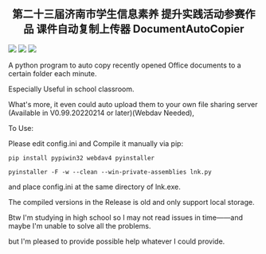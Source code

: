 
<h2 align="center">第二十三届济南市学生信息素养
提升实践活动参赛作品 课件自动复制上传器 DocumentAutoCopier</h2>

![](https://img.shields.io/badge/Latest-0.99.20220227-yellow.svg?style=for-the-badge&logo=superuser)
[![](https://img.shields.io/badge/Author-Mayiyi_A_Beginner-green.svg?style=for-the-badge)](https://space.bilibili.com/162182447)
![](https://img.shields.io/badge/Language-Python-blue.svg?style=for-the-badge&logo=python)


A python program to auto copy recently opened Office documents to a certain folder each minute.

Especially Useful in school classroom.

What's more, it even could auto upload them to your own file sharing server (Available in V0.99.20220214 or later)(Webdav Needed),

To Use:

Please edit config.ini and Compile it manually via pip:

```
pip install pypiwin32 webdav4 pyinstaller

pyinstaller -F -w --clean --win-private-assemblies lnk.py
```

and place config.ini at the same directory of lnk.exe.

The compiled versions in the Release is old and only support local storage.

Btw I'm studying in high school so I may not read issues in time——and maybe I'm unable to solve all the problems. 

but I'm pleased to provide possible help whatever I could provide.
